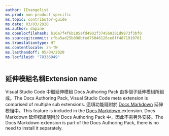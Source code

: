 ```yaml
---
author: IEvangelist
ms.prod: non-product-specific
ms.topic: contributor-guide
ms.date: 03/03/2020
ms.author: dapine
ms.openlocfilehash: b16a7f4f6b185afd4982f374560381d9973f3bf0
ms.sourcegitcommit: cfba5ad25b898bfed76046126ce8ff4871910701
ms.translationtype: HT
ms.contentlocale: zh-TW
ms.lasthandoff: 05/04/2020
ms.locfileid: "78336949"
---
```

## <a name="extension-name"></a><span data-ttu-id="d7dca-101">延伸模組名稱</span><span class="sxs-lookup"><span data-stu-id="d7dca-101">Extension name</span></span>

<span data-ttu-id="d7dca-102">Visual Studio Code 中繼延伸模組 Docs Authoring Pack 由多個子延伸模組所組成。</span><span class="sxs-lookup"><span data-stu-id="d7dca-102">The Docs Authoring Pack, Visual Studio Code meta extension is comprised of multiple sub extensions.</span></span> <span data-ttu-id="d7dca-103">這項功能隨附於 <a href="https://marketplace.visualstudio.com/items?itemName=docsmsft.docs-markdown" target="_blank">Docs Markdown<span class="docon docon-navigate-external x-hidden-focus"></span></a> 延伸模組中。</span><span class="sxs-lookup"><span data-stu-id="d7dca-103">This feature is included in the <a href="https://marketplace.visualstudio.com/items?itemName=docsmsft.docs-markdown" target="_blank">Docs Markdown <span class="docon docon-navigate-external x-hidden-focus"></span></a> extension.</span></span> <span data-ttu-id="d7dca-104">Docs Markdown 延伸模組隨附於 Docs Authoring Pack 中，因此不需另外安裝。</span><span class="sxs-lookup"><span data-stu-id="d7dca-104">The Docs Markdown extension is part of the Docs Authoring Pack, there is no need to install it separately.</span></span>

